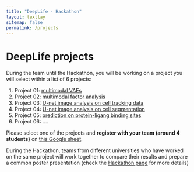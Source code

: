 ```yaml
---
title: "DeepLife - Hackathon"
layout: textlay
sitemap: false
permalink: /projects
---
```


# DeepLife projects

During the team until the Hackathon, you will be working on a project you will select within a list of 6 projects:

1. Project 01: <a href="https://github.com/deeplife4eu/Lecture-materials/tree/main/projects/Project01_multimodalVAE.ipynb">multimodal VAEs</a>
2. Project 02: <a href="https://github.com/deeplife4eu/Lecture-materials/tree/main/projects/Project02_factoranalysis.ipynb">multimodal factor analysis</a>
3. Project 03: <a href="https://github.com/deeplife4eu/Lecture-materials/tree/main/projects/Project03_CNNcellSegm.ipynb">U-net image analysis on cell tracking data</a>
4. Project 04: <a href="https://github.com/deeplife4eu/Lecture-materials/tree/main/projects/Project04_CellSegmentation.ipynb">U-net image analysis on cell segmentation</a>
5. Project 05: <a href="https://github.com/deeplife4eu/Lecture-materials/tree/main/projects/Project05_binding_sites.ipynb">prediction on protein-ligang binding sites</a>
6. Project 06: ....

Please select one of the projects and **register with your team (around 4 students)** on [this Google sheet](https://docs.google.com/spreadsheets/d/1luBPy-fDefvgnUs2LXGkZLd_PpWouIxq88bNEUeYwTY/edit?usp=sharing).

During the Hackathon, teams from different universities who have worked on the same project will work together to compare their results and prepare a common poster presentation (check the [Hackathon page](../meeting.html) for more details)

